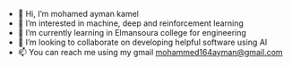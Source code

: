 
<!-- [![Typing SVG](https://readme-typing-svg.herokuapp.com?center=true&lines=This+is+HalemoGPA;Nice+to+meet+you+%F0%9F%91%8B)](https://git.io/typing-svg)       -->

- 👋 Hi, I’m mohamed ayman kamel
- 👀 I’m interested in machine, deep and reinforcement learning
- 🌱 I’m currently learning in Elmansoura college for engineering
- 💞️ I’m looking to collaborate on developing helpful software using AI
- 📫 You can reach me using my gmail mohammed164ayman@gmail.com
<!---
mohame54/mohame54 is a ✨ special ✨ repository because its `README.md` (this file) appears on your GitHub profile.
You can click the Preview link to take a look at your changes.
--->
